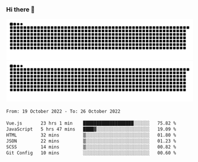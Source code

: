 ### Hi there 👋

![GitHub Snake Light](https://raw.githubusercontent.com/jichangee/jichangee/output/github-snake.svg#gh-light-mode-only)
![GitHub Snake dark](https://raw.githubusercontent.com/jichangee/jichangee/output/github-snake-dark.svg#gh-dark-mode-only)

<!--START_SECTION:waka-->

```text
From: 19 October 2022 - To: 26 October 2022

Vue.js       23 hrs 1 min    ███████████████████░░░░░░   75.82 %
JavaScript   5 hrs 47 mins   ████▓░░░░░░░░░░░░░░░░░░░░   19.09 %
HTML         32 mins         ▒░░░░░░░░░░░░░░░░░░░░░░░░   01.80 %
JSON         22 mins         ▒░░░░░░░░░░░░░░░░░░░░░░░░   01.23 %
SCSS         14 mins         ▒░░░░░░░░░░░░░░░░░░░░░░░░   00.82 %
Git Config   10 mins         ░░░░░░░░░░░░░░░░░░░░░░░░░   00.60 %
```

<!--END_SECTION:waka-->

<!--
![GitHub Snake Light](github-snake.svg#gh-light-mode-only)
![GitHub Snake dark](github-snake-dark.svg#gh-dark-mode-only)
-->

<!--
**jichangee/jichangee** is a ✨ _special_ ✨ repository because its `README.md` (this file) appears on your GitHub profile.

Here are some ideas to get you started:

- 🔭 I’m currently working on ...
- 🌱 I’m currently learning ...
- 👯 I’m looking to collaborate on ...
- 🤔 I’m looking for help with ...
- 💬 Ask me about ...
- 📫 How to reach me: ...
- 😄 Pronouns: ...
- ⚡ Fun fact: ...
-->

